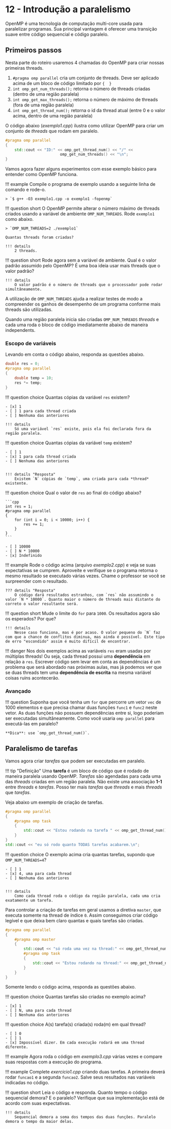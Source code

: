 # 12 - Introdução a paralelismo

OpenMP é uma tecnologia de computação multi-core usada para paralelizar programas. Sua principal vantagem é oferecer uma transição suave entre código sequencial e código paralelo.

## Primeiros passos

Nesta parte do roteiro usaremos 4 chamadas do OpenMP para criar nossas primeiras threads.

1. `#pragma omp parallel` cria um conjunto de threads. Deve ser aplicado acima de um bloco de código limitado por `{  }`
2. `int omp_get_num_threads();` retorna o número de threads criadas (dentro de uma região paralela)
3. `int omp_get_max_threads();` retorna o número de máximo de threads (fora de uma região paralela)
4. `int omp_get_thread_num();` retorna o id da thread atual (entre 0 e o valor acima, dentro de uma região paralela)

O código abaixo (*exemplo1.cpp*) ilustra como utilizar OpenMP para criar um conjunto de *threads* que rodam em paralelo.

```cpp
#pragma omp parallel
{
    std::cout << "ID:" << omp_get_thread_num() << "/" <<
                        omp_get_num_threads() << "\n";
}
```

Vamos agora fazer alguns experimentos com esse exemplo básico para entender como OpenMP funciona.

!!! example
    Compile o programa de exemplo usando a seguinte linha de comando e rode-o.

    > `$ g++ -O3 exemplo1.cpp -o exemplo1 -fopenmp`

!!! question short
    O OpenMP permite alterar o número máximo de threads criados usando a variável de ambiente `OMP_NUM_THREADS`. Rode `exemplo1` como abaixo.

    > `OMP_NUM_THREADS=2 ./exemplo1`

    Quantas threads foram criadas?

    !!! details
        2 threads.

!!! question short
    Rode agora sem a variável de ambiente. Qual é o valor padrão assumido pelo OpenMP? É uma boa ideia usar mais threads que o valor padrão?

    !!! details
        O valor padrão é o número de threads que o processador pode rodar simultâneamente.

A utilização de `OMP_NUM_THREADS` ajuda a realizar testes de modo a compreender os ganhos de desempenho de um programa conforme mais threads são utilizadas.

Quando uma região paralela inicia são criadas `OMP_NUM_THREADS` *threads* e cada uma roda o bloco de código imediatamente abaixo de maneira independents.

### Escopo de variáveis

Levando em conta o código abaixo, responda as questões abaixo.

```cpp
double res = 0;
#pragma omp parallel
{
    double temp = 10;
    res *= temp;
}
```

!!! question choice
    Quantas cópias da variável `res` existem?

    - [x] 1
    - [ ] 1 para cada thread criada
    - [ ] Nenhuma das anteriores

    !!! details
        Só uma variável `res` existe, pois ela foi declarada fora da região paralela.

!!! question choice
    Quantas cópias da variável `temp` existem?

    - [ ] 1
    - [x] 1 para cada thread criada
    - [ ] Nenhuma das anteriores


    !!! details "Resposta"
        Existem `N` cópias de `temp`, uma criada para cada *thread* existente.


!!! question choice
    Qual o valor de `res` ao final do código abaixo?

    ```cpp
    int res = 1;
    #pragma omp parallel
    {
        for (int i = 0; i < 10000; i++) {
            res += 1;
        }
    }
    ```

    - [ ] 10000
    - [ ] N * 10000
    - [x] Indefinido

!!! example
    Rode o código acima (arquivo *exemplo2.cpp*) e veja se suas expectativas se cumprem. Aproveite e verifique se o programa retorna o mesmo resultado se executado várias vezes.  Chame o professor se você se surpreender com o resultado.

    ??? details "Resposta"
        O código dará resultados estranhos, com `res` não assumindo o valor `N * 10000`. Quanto maior o número de threads mais distante do correto o valor resultante será.

!!! question short
    Mude o limite do `for` para `1000`. Os resultados agora são os esperados? Por que?

    !!! details
        Nesse caso funciona, mas é por acaso. O valor pequeno do `N` faz com que a chance de conflitos diminua, mas ainda é possível. Este tipo de erro "escondido" assim é muito difícil de encontrar. 

!!! danger
    Nos dois exemplos acima as variáveis `res` eram usadas por múltiplas threads! Ou seja, cada thread possui uma **dependência** em relação a `res`. Escrever código sem levar em conta as dependências é um problema que será abordado nas próximas aulas, mas já podemos ver que se duas threads tem uma **dependência de escrita** na mesma variável coisas ruins acontecerão.

### Avançado

!!! question
    Suponha que você tenha um `for` que percorre um vetor `vec` de 1000 elementos e que precisa chamar duas funções `func1`  e `func2` neste vetor. As duas funções não possuem dependências entre si, logo poderiam ser executadas simultâneamente. Como você usaria `omp parallel` para executá-las em paralelo?

    **Dica**: use `omp_get_thread_num()`.

## Paralelismo de tarefas

Vamos agora criar *tarefas* que podem ser executadas em paralelo.

!!! tip "Definição"
    Uma **tarefa** é um bloco de código que é rodado de maneira paralela usando OpenMP. *Tarefas* são agendadas para cada uma das *threads* criadas em um região paralela. Não existe uma associação **1-1** entre *threads* e *tarefas*. Posso ter mais *tarefas* que *threads* e mais *threads* que *tarefas*.

Veja abaixo um exemplo de criação de tarefas.

```cpp
#pragma omp parallel
{
    #pragma omp task
    {
        std::cout << "Estou rodando na tarefa " << omp_get_thread_num() << "\n";
    }
}
std::cout << "eu só rodo quanto TODAS tarefas acabarem.\n";
```

!!! question choice
    O exemplo acima cria quantas tarefas, supondo que `OMP_NUM_THREADS=4`?

    - [ ] 1
    - [x] 4, uma para cada thread
    - [ ] Nenhuma das anteriores


    !!! details
        Como cada thread roda o código da região paralela, cada uma cria exatamente um tarefa.


Para controlar a criação de tarefas em geral usamos a diretiva `master`, que executa somente na thread de índice `0`. Assim conseguimos criar código legível e que deixa bem claro quantas e quais tarefas são criadas.

```cpp
#pragma omp parallel
{
    #pragma omp master
    {
        std::cout << "só roda uma vez na thread:" << omp_get_thread_num() << "\n";
        #pragma omp task
        {
            std::cout << "Estou rodando na thread:" << omp_get_thread_num() << "\n";
        }
    }
}
```

Somente lendo o código acima, responda as questões abaixo.

!!! question choice
    Quantas tarefas são criadas no exemplo acima?

    - [x] 1
    - [ ] N, uma para cada thread
    - [ ] Nenhuma das anteriores

!!! question choice
    A(s) tarefa(s) criada(s) roda(m) em qual thread?

    - [ ] 0
    - [ ] 1
    - [x] Impossível dizer. Em cada execução rodará em uma thread diferente.

!!! example
    Agora roda o código em *exemplo3.cpp* várias vezes e compare suas respostas com a execução do programa.

!!! example
    Complete *exercicio1.cpp* criando duas tarefas. A primeira deverá rodar `funcao1` e a segunda `funcao2`. Salve seus resultados nas variáveis indicadas no código.

!!! question short
    Leia o código e responda. Quanto tempo o código sequencial demora? E o paralelo? Verifique que sua implementação está de acordo com suas expectativas.

    !!! details
        Sequencial demora a soma dos tempos das duas funções. Paralelo demora o tempo da maior delas.
